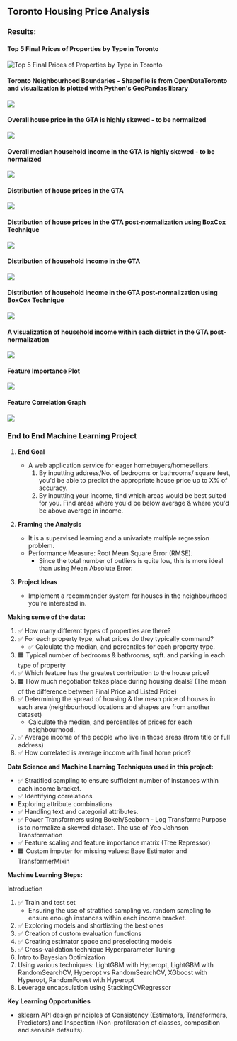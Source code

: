 ## Toronto Housing Price Analysis

### Results:
#### Top 5 Final Prices of Properties by Type in Toronto
![Top 5 Final Prices of Properties by Type in Toronto](../master/Results/final-prices-of-different-properties-by-type.png)

#### Toronto Neighbourhood Boundaries - Shapefile is from OpenDataToronto and visualization is plotted with Python's GeoPandas library
![](https://github.com/KevinRiady/Toronto-Housing-Prices-Analysis/blob/master/Results/Toronto-neighbourhood-boundaries.png)

#### Overall house price in the GTA is highly skewed - to be normalized
![](https://github.com/KevinRiady/Toronto-Housing-Prices-Analysis/blob/master/Results/final_price_highly_skewed.png)

#### Overall median household income in the GTA is highly skewed - to be normalized
![](https://github.com/KevinRiady/Toronto-Housing-Prices-Analysis/blob/master/Results/average_income_highly_skewed.png)

#### Distribution of house prices in the GTA
![](https://github.com/KevinRiady/Toronto-Housing-Prices-Analysis/blob/master/Results/distribution-of-housing-prices-in-GTA.png)

#### Distribution of house prices in the GTA post-normalization using BoxCox Technique
![](https://github.com/KevinRiady/Toronto-Housing-Prices-Analysis/blob/master/Results/distribution-of-transformed-housing-prices-in-GTA.png)

#### Distribution of household income in the GTA
![](https://github.com/KevinRiady/Toronto-Housing-Prices-Analysis/blob/master/Results/distribution-of-mean-income-in-GTA.png)

#### Distribution of household income in the GTA post-normalization using BoxCox Technique
![](https://github.com/KevinRiady/Toronto-Housing-Prices-Analysis/blob/master/Results/distribution-of-transformed-mean-income-in-GTA.png)

#### A visualization of household income within each district in the GTA post-normalization
![](https://github.com/KevinRiady/Toronto-Housing-Prices-Analysis/blob/master/Results/GTA-neighbourhood-income-color-coded.png)

#### Feature Importance Plot
![](https://github.com/KevinRiady/Toronto-Housing-Prices-Analysis/blob/master/Results/feature-importance-plot.png)

#### Feature Correlation Graph
![](https://github.com/KevinRiady/Toronto-Housing-Prices-Analysis/blob/master/Results/features-correlation-graph.png)

### End to End Machine Learning Project


1. **End Goal**
     - A web application service for eager homebuyers/homesellers.
         1. By inputting address/No. of bedrooms or bathrooms/ square feet, you'd be able to predict the appropriate house price up to X% of accuracy. 
         2. By inputting your income, find which areas would be best suited for you. Find areas where you'd be below average & where you'd be above average in income. 
     
2. **Framing the Analysis**
   - It is a supervised learning and a univariate multiple regression problem.
   - Performance Measure: Root Mean Square Error (RMSE). 
     - Since the total number of outliers is quite low, this is more ideal than using Mean Absolute Error.
   
3. **Project Ideas**
   - Implement a recommender system for houses in the neighbourhood you're interested in.


**Making sense of the data:**
1. ✅ How many different types of properties are there?
2. ✅ For each property type, what prices do they typically command?
    - ✅ Calculate the median, and percentiles for each property type.
3. 🟧 Typical number of bedrooms & bathrooms, sqft. and parking in each type of property
4. ✅ Which feature has the greatest contribution to the house price? 
5. 🟧 How much negotiation takes place during housing deals? (The mean of the difference between Final Price and Listed Price)
6. ✅ Determining the spread of housing & the mean price of houses in each area (neighbourhood locations and shapes are from another dataset)
   - Calculate the median, and percentiles of prices for each neighbourhood.
7. ✅ Average income of the people who live in those areas (from title or full address)
8. ✅ How correlated is average income with final home price?

**Data Science and Machine Learning Techniques used in this project:**
- ✅ Stratified sampling to ensure sufficient number of instances within each income bracket.
- ✅ Identifying correlations
- Exploring attribute combinations
- ✅ Handling text and categorial attributes.
- ✅ Power Transformers using Bokeh/Seaborn - Log Transform: Purpose is to normalize a skewed dataset. The use of Yeo-Johnson Transformation
- ✅ Feature scaling and feature importance matrix (Tree Repressor)
- 🟧 Custom imputer for missing values: Base Estimator and TransformerMixin

**Machine Learning Steps:**

Introduction
1. ✅ Train and test set
   - Ensuring the use of stratified sampling vs. random sampling to ensure enough instances within each income bracket.
2. ✅ Exploring models and shortlisting the best ones
3. ✅ Creation of custom evaluation functions
4. ✅ Creating estimator space and preselecting models 
5. ✅ Cross-validation technique
Hyperparameter Tuning
1. Intro to Bayesian Optimization
2. Using various techniques: LightGBM with Hyperopt, LightGBM with RandomSearchCV, Hyperopt vs RandomSearchCV, XGboost with Hyperopt, RandomForest with Hyperopt
3. Leverage encapsulation using StackingCVRegressor

**Key Learning Opportunities**
- sklearn API design principles of Consistency (Estimators, Transformers, Predictors) and Inspection (Non-profileration of classes, composition and sensible defaults).